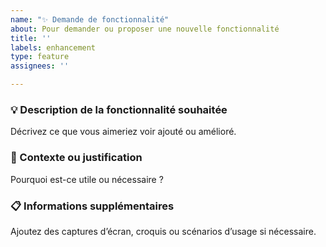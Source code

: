 ```yaml
---
name: "✨ Demande de fonctionnalité"
about: Pour demander ou proposer une nouvelle fonctionnalité
title: ''
labels: enhancement
type: feature
assignees: ''

---
```


### 💡 Description de la fonctionnalité souhaitée
Décrivez ce que vous aimeriez voir ajouté ou amélioré.

### 🎯 Contexte ou justification
Pourquoi est-ce utile ou nécessaire ?

### 📋 Informations supplémentaires
Ajoutez des captures d’écran, croquis ou scénarios d’usage si nécessaire.
